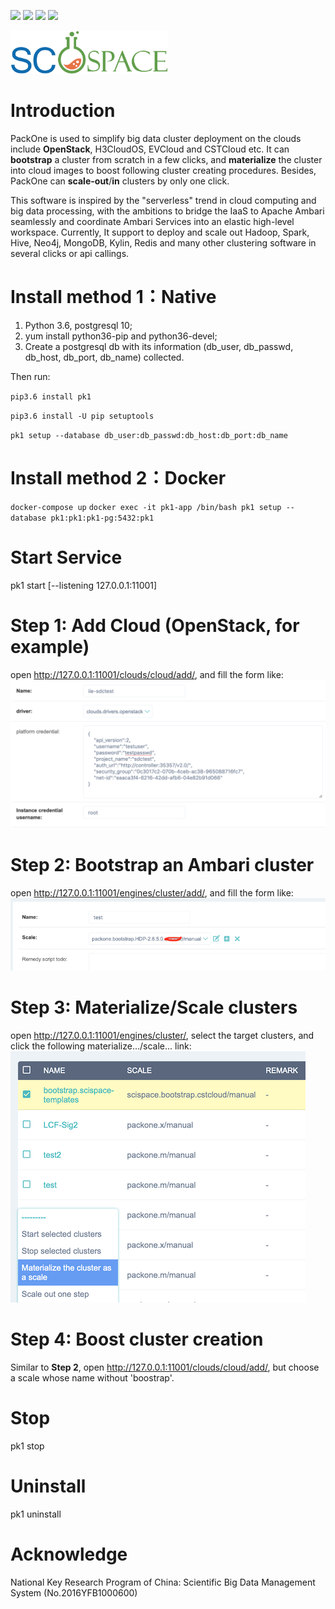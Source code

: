 ![](https://img.shields.io/pypi/l/pk1?color=green) ![](https://img.shields.io/pypi/v/pk1) ![](https://img.shields.io/pypi/dm/pk1) ![](https://img.shields.io/pypi/pyversions/pk1)

<img src="pk1/static/logo-large.png" width = "50%" />

# Introduction
PackOne is used to simplify big data cluster deployment on the clouds include **OpenStack**, H3CloudOS, EVCloud and CSTCloud etc. It can **bootstrap** a cluster from scratch in a few clicks, and **materialize** the cluster into cloud images to boost following cluster creating procedures. Besides, PackOne can **scale-out**/**in** clusters by only one click.

This software is inspired by the "serverless" trend in cloud computing and big data processing, with the ambitions to bridge the IaaS to Apache Ambari seamlessly and coordinate Ambari Services into an elastic high-level workspace. Currently, It support to deploy and scale out Hadoop, Spark, Hive, Neo4j, MongoDB, Kylin, Redis and many other clustering software in several clicks or api callings.

# Install method 1：Native
1. Python 3.6, postgresql 10;
2. yum install python36-pip and python36-devel;
3. Create a postgresql db with its information (db_user, db_passwd, db_host, db_port, db_name) collected.

Then run:

`pip3.6 install pk1`

`pip3.6 install -U pip setuptools`

`pk1 setup --database db_user:db_passwd:db_host:db_port:db_name`

# Install method 2：Docker
`docker-compose up`
`docker exec -it pk1-app /bin/bash pk1 setup --database pk1:pk1:pk1-pg:5432:pk1`

# Start Service
pk1 start [--listening 127.0.0.1:11001]

# Step 1: Add Cloud (OpenStack, for example)
open http://127.0.0.1:11001/clouds/cloud/add/, and fill the form like:
<img src="pk1/static/intro-cloud.png"/>

# Step 2: Bootstrap an Ambari cluster
open http://127.0.0.1:11001/engines/cluster/add/, and fill the form like:
<img src="pk1/static/intro-bootstrap.png"/>

# Step 3: Materialize/Scale clusters
open http://127.0.0.1:11001/engines/cluster/, select the target clusters, and click the following materialize.../scale... link:
<img src="pk1/static/intro-materialize.png"/>

# Step 4: Boost cluster creation
Similar to **Step 2**, open http://127.0.0.1:11001/clouds/cloud/add/, but choose a scale whose name without 'boostrap'.

# Stop
pk1 stop

# Uninstall 
pk1 uninstall

# Acknowledge
National Key Research Program of China: Scientific Big Data Management System (No.2016YFB1000600)
